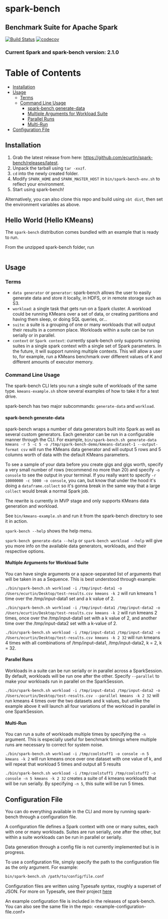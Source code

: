 # spark-bench
## Benchmark Suite for Apache Spark

[![Build Status](https://travis-ci.org/ecurtin/spark-bench.svg?branch=master)](https://travis-ci.org/ecurtin/spark-bench)
[![codecov](https://codecov.io/gh/ecurtin/spark-bench/branch/master/graph/badge.svg)](https://codecov.io/gh/ecurtin/spark-bench)


### Current Spark and spark-bench version: 2.1.0

<!-- START doctoc generated TOC please keep comment here to allow auto update -->
<!-- DON'T EDIT THIS SECTION, INSTEAD RE-RUN doctoc TO UPDATE -->
# Table of Contents

- [Installation](#installation)
- [Usage](#usage)
  - [Terms](#terms)
  - [Command Line Usage](#command-line-usage)
    - [spark-bench generate-data](#spark-bench-generate-data)
    - [Multiple Arguments for Workload Suite](#multiple-arguments-for-workload-suite)
    - [Parallel Runs](#parallel-runs)
    - [Multi-Run](#multi-run)
- [Configuration File](#configuration-file)

<!-- END doctoc generated TOC please keep comment here to allow auto update -->

## Installation

1. Grab the latest release from here: <https://github.com/ecurtin/spark-bench/releases/latest>.
2. Unpack the tarball using `tar -xvzf`.
3. `cd` into the newly created folder.
4. Modify `SPARK_HOME` and `SPARK_MASTER_HOST` in `bin/spark-bench-env.sh` to reflect your environment. 
5. Start using spark-bench!

Alternatively, you can also clone this repo and build using `sbt dist`, then set the environment variables as above.


## Hello World (Hello KMeans)

The `spark-bench` distribution comes bundled with an example that is ready to run.
 
From the unzipped spark-bench folder, run 
```

```

## Usage

### Terms

- `data generator` or `generator`: spark-bench allows the user to easily generate data and store it locally, in HDFS, or in remote storage such as S3.
- `workload`: a single task that gets run on a Spark cluster. A workload could be running KMeans over a set of data, or creating partitions and having them sleep, or doing SQL queries, or...
- `suite`: a suite is a grouping of one or many workloads that will output their results in a common place. Workloads within a suite can be run serially or in parallel.
- `context` or `Spark context`: currently spark-bench only supports running suites in a single spark context with a single set of Spark parameters. In the future, it will support running
multiple contexts. This will allow a user to, for example, run a KMeans benchmark over different values of K and different amounts of executor memory.

### Command Line Usage

The spark-bench CLI lets you run a single suite of workloads of the same type. `kmeans-example.sh` show several examples of how to take it for a test drive.

spark-bench has two major subcommands: `generate-data` and `workload`. 

#### spark-bench generate-data

spark-bench wraps a number of data generators built into Spark as well as several custom generators. Each generator can be run in a configurable manner through the CLI.
For example, `bin/spark-bench.sh generate-data kmeans -r 5 -c 5 -o /tmp/spark-bench-demo/kmeans-dataset-1 --output-format csv` will run the KMeans data generator and will output
5 rows and 5 columns worth of data with the default KMeans parameters.

To see a sample of your data before you create gigs and gigs worth, specify a very small number of rows (recommend no more than 20) and specify `-o console` to see the
output in your terminal. If you really want to specify `-r 10000000 -c 5000 -o console`, you can, but know that under the hood it's doing a `dataframe.collect` so it's 
gonna break in the same way that a large `collect` would break a normal Spark job.


The rewrite is currently in MVP stage and only supports KMeans data generation and workload.

See `bin/kmeans-example.sh` and run it from the spark-bench directory to see it in action.

`spark-bench --help` shows the help menu.

`spark-bench generate-data --help` or `spark-bench workload --help` will give you more info on the available data generators, workloads, and their respective options.
 
#### Multiple Arguments for Workload Suite

You can have single arguments or a space-separated list of arguments that will be taken in as a Sequence.
This is best understood through example:

`./bin/spark-bench.sh workload -i /tmp/input-data1 -o /Users/ecurtin/Desktop/test-results.csv kmeans -k 2`
will run kmeans 1 time over the /tmp/input-data1 set and a k value of 2.

`./bin/spark-bench.sh workload -i /tmp/input-data1 /tmp/input-data2 -o /Users/ecurtin/Desktop/test-results.csv kmeans -k 2`
will run kmeans 2 times, once over the /tmp/input-data1 set with a k value of 2, and another time over the /tmp/input-data2 set with a k-value of 2.

`./bin/spark-bench.sh workload -i /tmp/input-data1 /tmp/input-data2 -o /Users/ecurtin/Desktop/test-results.csv kmeans -k 2 32`
will run kmeans 4 times with all combinations of /tmp/input-data1, /tmp/input-data2, k = 2, k = 32.

#### Parallel Runs

Workloads in a suite can be run serially or in parallel across a SparkSession. By default, workloads will be run one after the other. 
Specify `--parallel` to make your workloads run in parallel on the SparkSession.

`./bin/spark-bench.sh workload -i /tmp/input-data1 /tmp/input-data2 -o /Users/ecurtin/Desktop/test-results.csv --parallel kmeans -k 2 32`
will run kmeans 4 times over the two datasets and k values, but unlike the example above it will launch all four variations of the workload in parallel in one SparkSession.

#### Multi-Run

You can run a suite of workloads multiple times by specifying the `-n` argument. 
This is especially useful for benchmark timings where multiple runs are necessary to correct for system noise.

`./bin/spark-bench.sh workload -i /tmp/coolstuff1 -o console -n 5 kmeans -k 2`
will run kmeans once over one dataset with one value of k, and will repeat that workload 5 times and output all 5 results

`./bin/spark-bench.sh workload -i /tmp/coolstuff1 /tmp/coolstuff2 -o console -n 5 kmeans -k 2 32`
creates a suite of 4 kmeans workloads that will be run serially. By specifying `-n 5`, this suite will be run 5 times.

## Configuration File

You can do everything available in the CLI and more by running spark-bench through a configuration file.

A configuration file defines a Spark context with one or many suites, each with one or many workloads. Suites
are run serially, one after the other, but within a suite workloads can be run in parallel or serially. 

Data generation through a config file is not currently implemented but is in progress.

To use a configuration file, simply specify the path to the configuration file as the only argument. For example:
```bash
bin/spark-bench.sh /path/to/config/file.conf
```

Configuration files are written using Typesafe syntax, roughly a superset of JSON. For more on Typesafe, see their project
[here](https://github.com/typesafehub/config)

An example configuration file is included in the releases of spark-bench. You can also see the same file in the repo: <example-configuration-file.conf>